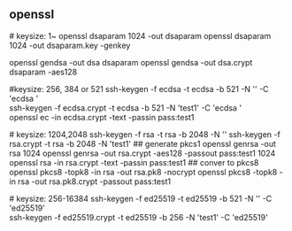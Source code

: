 ## openssl
\# keysize:  1~
openssl dsaparam 1024 -out dsaparam
openssl dsaparam 1024 -out dsaparam.key -genkey

openssl gendsa -out dsa dsaparam
openssl gendsa -out dsa.crypt dsaparam -aes128             

\#keysize: 256, 384 or 521
ssh-keygen -f ecdsa -t ecdsa -b 521 -N '' -C 'ecdsa '                    
ssh-keygen -f ecdsa.crypt -t ecdsa -b 521 -N 'test1' -C 'ecdsa '                    
openssl ec -in ecdsa.crypt -text -passin pass:test1
 
\# keysize: 1204,2048
ssh-keygen -f rsa -t rsa -b 2048 -N ''
ssh-keygen -f rsa.crypt -t rsa -b 2048 -N 'test1'
\## generate pkcs1
openssl genrsa -out rsa 1024
openssl genrsa -out rsa.crypt -aes128 -passout pass:test1 1024
openssl rsa -in rsa.crypt -text -passin pass:test1
\## conver to pkcs8
openssl pkcs8 -topk8 -in rsa -out rsa.pk8 -nocrypt
openssl pkcs8 -topk8 -in rsa -out rsa.pk8.crypt -passout pass:test1

\# keysize: 256-16384
ssh-keygen -f ed25519 -t ed25519 -b 521 -N '' -C 'ed25519'   
ssh-keygen -f ed25519.crypt -t ed25519 -b 256 -N 'test1' -C 'ed25519'      